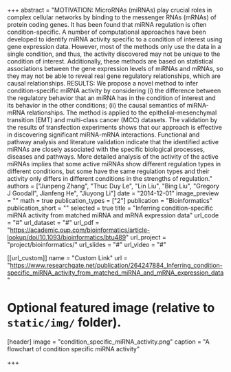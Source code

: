 +++
abstract = "MOTIVATION: MicroRNAs (miRNAs) play crucial roles in complex cellular networks by binding to the messenger RNAs (mRNAs) of protein coding genes. It has been found that miRNA regulation is often condition-specific. A number of computational approaches have been developed to identify miRNA activity specific to a condition of interest using gene expression data. However, most of the methods only use the data in a single condition, and thus, the activity discovered may not be unique to the condition of interest. Additionally, these methods are based on statistical associations between the gene expression levels of miRNAs and mRNAs, so they may not be able to reveal real gene regulatory relationships, which are causal relationships.
RESULTS: We propose a novel method to infer condition-specific miRNA activity by considering (i) the difference between the regulatory behavior that an miRNA has in the condition of interest and its behavior in the other conditions; (ii) the causal semantics of miRNA-mRNA relationships. The method is applied to the epithelial-mesenchymal transition (EMT) and multi-class cancer (MCC) datasets. The validation by the results of transfection experiments shows that our approach is effective in discovering significant miRNA-mRNA interactions. Functional and pathway analysis and literature validation indicate that the identified active miRNAs are closely associated with the specific biological processes, diseases and pathways. More detailed analysis of the activity of the active miRNAs implies that some active miRNAs show different regulation types in different conditions, but some have the same regulation types and their activity only differs in different conditions in the strengths of regulation."
authors = ["Junpeng Zhang", "Thuc Duy Le", "Lin Liu", "Bing Liu", "Gregory J Goodall", Jianfeng He", "Jiuyong Li"]
date = "2014-12-01"
image_preview = ""
math = true
publication_types = ["2"]
publication = "Bioinformatics"
publication_short = ""
selected = true
title = "Inferring condition-specific miRNA activity from matched miRNA and mRNA expression data"
url_code = "#"
url_dataset = "#"
url_pdf = "https://academic.oup.com/bioinformatics/article-lookup/doi/10.1093/bioinformatics/btu489"
url_project = "project/bioinformatics/"
url_slides = "#"
url_video = "#"

[[url_custom]]
name = "Custom Link"
url = "https://www.researchgate.net/publication/264247884_Inferring_condition-specific_miRNA_activity_from_matched_miRNA_and_mRNA_expression_data"

# Optional featured image (relative to `static/img/` folder).
[header]
image = "condition_specific_miRNA_activity.png"
caption = "A flowchart of condition specific miRNA activity"

+++

